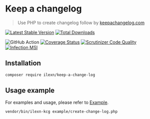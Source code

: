 # Keep a changelog
> Use PHP to create changelog follow by [keepachangelog.com](http://keepachangelog.com/en/1.0.0/#how)

[![Latest Stable Version](https://poser.pugx.org/ilexn/keep-a-change-log/v/stable)](https://packagist.org/packages/ilexn/keep-a-change-log)
[![Total Downloads](https://poser.pugx.org/ilexn/keep-a-change-log/downloads)](https://packagist.org/packages/ilexn/keep-a-change-log)

![GitHub Action](https://github.com/iLexN/keep-a-change-log/workflows/CI%20Check/badge.svg)
[![Coverage Status](https://coveralls.io/repos/github/iLexN/keep-a-change-log/badge.svg?branch=2.x)](https://coveralls.io/github/iLexN/keep-a-change-log?branch=master)
[![Scrutinizer Code Quality](https://scrutinizer-ci.com/g/iLexN/keep-a-change-log/badges/quality-score.png?b=2.x)](https://scrutinizer-ci.com/g/iLexN/keep-a-change-log/?branch=master)
[![Infection MSI](https://badge.stryker-mutator.io/github.com/iLexN/keep-a-change-log/2.x)](https://infection.github.io)

## Installation
```sh
composer require ilexn/keep-a-change-log
```

## Usage example
For examples and usage, please refer to [Example].
```shell
vendor/bin/ilexn-kcg example/create-change-log.php
```

<!-- Markdown link & img dfn's -->
[Example]: https://github.com/iLexN/keep-a-change-log/tree/2.x/example
[docs]: https://ilexn.github.io/keep-a-change-log/
